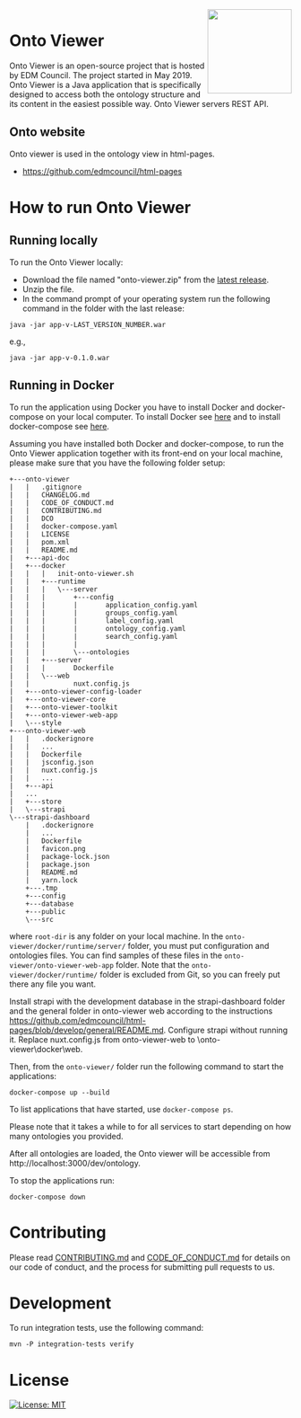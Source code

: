 <img src="https://spec.edmcouncil.org/fibo/htmlpages/develop/latest/img/logo.66a988fe.png" width="150" align="right"/>

# Onto Viewer

Onto Viewer is an open-source project that is hosted by EDM Council. The project started in May 2019. Onto Viewer is a Java application that is specifically designed to access both the ontology structure and its content in the easiest possible way. Onto Viewer servers REST API.

## Onto website
Onto viewer is used in the ontology view in html-pages.

* https://github.com/edmcouncil/html-pages


# How to run Onto Viewer

## Running locally

To run the Onto Viewer locally: 

* Download the file named "onto-viewer.zip" from the [latest release](https://github.com/edmcouncil/onto-viewer/releases). 
* Unzip the file. 
* In the command prompt of your operating system run the following command in the folder with the last release: 

```
java -jar app-v-LAST_VERSION_NUMBER.war
```
e.g.,

```
java -jar app-v-0.1.0.war
```



 ## Running in Docker

To run the application using Docker you have to install Docker and docker-compose on your local computer.  To install Docker see [here](https://docs.docker.com/get-docker/) and to install docker-compose see [here](https://docs.docker.com/compose/install/). 

Assuming you have installed both Docker and docker-compose, to run the Onto Viewer application together with its front-end on your local machine, please make sure that you have the following folder setup:

```
+---onto-viewer
|   |   .gitignore
|   |   CHANGELOG.md
|   |   CODE_OF_CONDUCT.md
|   |   CONTRIBUTING.md
|   |   DCO
|   |   docker-compose.yaml
|   |   LICENSE
|   |   pom.xml
|   |   README.md   
|   +---api-doc
|   +---docker
|   |   |   init-onto-viewer.sh
|   |   +---runtime
|   |   |   \---server  
|   |   |       +---config
|   |   |       |       application_config.yaml
|   |   |       |       groups_config.yaml
|   |   |       |       label_config.yaml
|   |   |       |       ontology_config.yaml
|   |   |       |       search_config.yaml     
|   |   |       |       
|   |   |       \---ontologies
|   |   +---server
|   |   |       Dockerfile      
|   |   \---web
|   |           nuxt.config.js         
|   +---onto-viewer-config-loader
|   +---onto-viewer-core
|   +---onto-viewer-toolkit
|   +---onto-viewer-web-app
|   \---style          
+---onto-viewer-web
|   |   .dockerignore
|   |   ...
|   |   Dockerfile
|   |   jsconfig.json
|   |   nuxt.config.js
|   |   ...
|   +---api
|	...
|   +---store
|   \---strapi
\---strapi-dashboard
    |   .dockerignore
    |	...
    |   Dockerfile
    |   favicon.png
    |   package-lock.json
    |   package.json
    |   README.md
    |   yarn.lock
    +---.tmp    
    +---config
    +---database
    +---public
    \---src
```
where `root-dir` is any folder on your local machine.  In the `onto-viewer/docker/runtime/server/` folder, you must put configuration and ontologies files.  You can find samples of these files in the `onto-viewer/onto-viewer-web-app` folder.  Note that the `onto-viewer/docker/runtime/` folder is excluded from Git, so you can freely put there any file you want.

Install strapi with the development database in the strapi-dashboard folder and the general folder in onto-viewer web according to the instructions https://github.com/edmcouncil/html-pages/blob/develop/general/README.md. Configure strapi without running it.
Replace nuxt.config.js from onto-viewer-web to \onto-viewer\docker\web.

Then, from the `onto-viewer/` folder run the following command to start the applications:

```
docker-compose up --build
```
To list applications that have started, use ```docker-compose ps```.

Please note that it takes a while to for all services to start depending on how many ontologies you provided.

After all ontologies are loaded, the Onto viewer will be accessible from http://localhost:3000/dev/ontology. 

To stop the applications run:

```
docker-compose down
```


# Contributing
Please read [CONTRIBUTING.md](CONTRIBUTING.md) and [CODE_OF_CONDUCT.md](CODE_OF_CONDUCT.md) for details on our code of conduct, and the process for submitting pull requests to us.


# Development

To run integration tests, use the following command:

```shell
mvn -P integration-tests verify
```


# License
[![License: MIT](https://img.shields.io/badge/License-MIT-yellow.svg)](LICENSE)


<!--
 # Release notes

Please read [CHANGELOG.md](CHANGELOG.md) for details.
 -->

